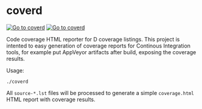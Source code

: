 # coverd

[![Go to coverd](https://img.shields.io/dub/v/coverd.svg)](https://code.dlang.org/packages/coverd)
[![Go to coverd](https://img.shields.io/dub/dt/coverd.svg)](https://code.dlang.org/packages/coverd)

Code coverage HTML reporter for D coverage listings.
This project is intented to easy generation of coverage reports for Continous Integration tools, for example put AppVeyor artifacts after build, exposing the coverage results.

Usage:

    ./coverd

All `source-*.lst` files will be processed to generate a simple `coverage.html` HTML report with coverage results.
